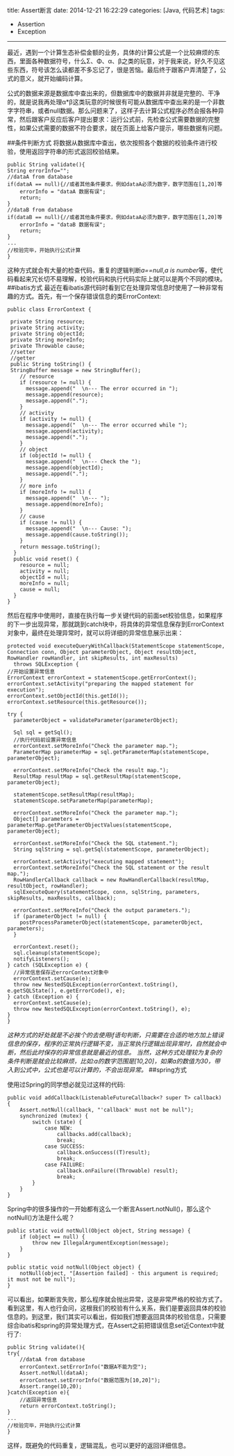 title: Assert断言
date: 2014-12-21 16:22:29
categories: [Java, 代码艺术]
tags: 
- Assertion
- Exception
---
最近，遇到一个计算生态补偿金额的业务，具体的计算公式是一个比较麻烦的东西，里面各种数据符号，什么Σ、Φ、α、β之类的玩意，对于我来说，好久不见这些东西，符号该怎么读都差不多忘记了，很是苦恼。最后终于跟客户弄清楚了，公式的意义，就开始编码计算。

公式的数据来源是数据库中查出来的，但数据库中的数据并非就是完整的、干净的，就是说我再处理α*β这类玩意的时候很有可能从数据库中查出来的是一个非数字字符串，或者null数据。那么问题来了，这样子去计算公式程序必然会报各种异常，然后跟客户反应后客户提出要求：运行公式前，先检查公式需要数据的完整性，如果公式需要的数据不符合要求，就在页面上给客户提示，哪些数据有问题。

##条件判断方式
将数据从数据库中查出，依次按照各个数据的校验条件进行校验，使用返回字符串的形式返回校验结果。

	public String validate(){
	String errorInfo="";
	//dataA from database
	if(dataA == null){//或者其他条件要求，例如dataA必须为数字，数字范围在[1,20]等
		errorInfo = "dataA 数据有误";
		return;
	}
	//dataB from database
	if(dataB == null){//或者其他条件要求，例如dataA必须为数字，数字范围在[1,20]等
		errorInfo = "dataB 数据有误";
		return;
	}
	...
	//校验完毕，开始执行公式计算
	}
这种方式就会有大量的检查代码，重复的逻辑判断*a==null*,*a is number*等，使代码看起来冗长切不易理解，校验代码和执行代码实际上就可以是两个不同的模块。
##ibatis方式
最近在看ibatis源代码时看到它在处理异常信息时使用了一种非常有趣的方式。首先，有一个保存错误信息的类ErrorContext:

	public class ErrorContext {

 	 private String resource;
 	 private String activity;
 	 private String objectId;
 	 private String moreInfo;
 	 private Throwable cause;
	 //setter
	 //getter
 	 public String toString() {
   	 StringBuffer message = new StringBuffer();
	    // resource
	    if (resource != null) {
	      message.append("  \n--- The error occurred in ");
	      message.append(resource);
	      message.append(".");
	    }	
	    // activity
	    if (activity != null) {
	      message.append("  \n--- The error occurred while ");
	      message.append(activity);
	      message.append(".");
	    }
	    // object
	    if (objectId != null) {
	      message.append("  \n--- Check the ");
	      message.append(objectId);
	      message.append(".");
	    }
	    // more info
	    if (moreInfo != null) {
	      message.append("  \n--- ");
	      message.append(moreInfo);
	    }
	    // cause
	    if (cause != null) {
	      message.append("  \n--- Cause: ");
	      message.append(cause.toString());
	    }
	    return message.toString();
	  }
	  public void reset() {
	    resource = null;
	    activity = null;
	    objectId = null;
	    moreInfo = null;
	    cause = null;
	  }	
	}

然后在程序中使用时，直接在执行每一步关键代码的前面set校验信息，如果程序的下一步出现异常，那就跳到catch块中，将具体的异常信息保存到ErrorContext对象中，最终在处理异常时，就可以将详细的异常信息展示出来：

	protected void executeQueryWithCallback(StatementScope statementScope, Connection conn, Object parameterObject, Object resultObject, RowHandler rowHandler, int skipResults, int maxResults)
      throws SQLException {
	//开始设置异常信息
    ErrorContext errorContext = statementScope.getErrorContext();
    errorContext.setActivity("preparing the mapped statement for execution");
    errorContext.setObjectId(this.getId());
    errorContext.setResource(this.getResource());

    try {
      parameterObject = validateParameter(parameterObject);

      Sql sql = getSql();
	  //执行代码前设置异常信息
      errorContext.setMoreInfo("Check the parameter map.");
      ParameterMap parameterMap = sql.getParameterMap(statementScope, parameterObject);

      errorContext.setMoreInfo("Check the result map.");
      ResultMap resultMap = sql.getResultMap(statementScope, parameterObject);

      statementScope.setResultMap(resultMap);
      statementScope.setParameterMap(parameterMap);

      errorContext.setMoreInfo("Check the parameter map.");
      Object[] parameters = parameterMap.getParameterObjectValues(statementScope, parameterObject);

      errorContext.setMoreInfo("Check the SQL statement.");
      String sqlString = sql.getSql(statementScope, parameterObject);

      errorContext.setActivity("executing mapped statement");
      errorContext.setMoreInfo("Check the SQL statement or the result map.");
      RowHandlerCallback callback = new RowHandlerCallback(resultMap, resultObject, rowHandler);
      sqlExecuteQuery(statementScope, conn, sqlString, parameters, skipResults, maxResults, callback);

      errorContext.setMoreInfo("Check the output parameters.");
      if (parameterObject != null) {
        postProcessParameterObject(statementScope, parameterObject, parameters);
      }

      errorContext.reset();
      sql.cleanup(statementScope);
      notifyListeners();
    } catch (SQLException e) {
	  //异常信息保存近errorContext对象中
      errorContext.setCause(e);
      throw new NestedSQLException(errorContext.toString(), e.getSQLState(), e.getErrorCode(), e);
    } catch (Exception e) {
      errorContext.setCause(e);
      throw new NestedSQLException(errorContext.toString(), e);
    }
	}

*这种方式的好处就是不必挨个的去使用if语句判断，只需要在合适的地方加上错误信息的保存，程序的正常执行逻辑不变，当正常执行逻辑出现异常时，自然就会中断，然后此时保存的异常信息就是最近的信息。
当然，这种方式处理较为复杂的条件判断是就会比较麻烦，比如:a的数字范围是[10,20]，如果a的数值为30，带入到公式中，公式也是可以计算的，不会出现异常。*
##spring方式

使用过Spring的同学想必就见过这样的代码:

	public void addCallback(ListenableFutureCallback<? super T> callback) {
		Assert.notNull(callback, "'callback' must not be null");
		synchronized (mutex) {
			switch (state) {
				case NEW:
					callbacks.add(callback);
					break;
				case SUCCESS:
					callback.onSuccess((T)result);
					break;
				case FAILURE:
					callback.onFailure((Throwable) result);
					break;
			}
		}
	}
Spring中的很多操作的一开始都有这么一个断言Assert.notNull()，那么这个notNull()方法是什么呢？

	public static void notNull(Object object, String message) {
		if (object == null) {
			throw new IllegalArgumentException(message);
		}
	}

	public static void notNull(Object object) {
		notNull(object, "[Assertion failed] - this argument is required; it must not be null");
	}
可以看出，如果断言失败，那么程序就会抛出异常，这是非常严格的校验方式了。看到这里，有人也行会问，这根我们的校验有什么关系，我们是要返回具体的校验信息的。到这里，我们其实可以看出，假如我们想要返回具体的校验信息，只需要综合ibatis和spring的异常处理方式，在Assert之前把错误信息set近Context中就行了:

	public String validate(){
	try{
		//dataA from database
		errorContext.setErrorInfo("数据A不能为空");
		Assert.notNull(dataA);
		errorContext.setErrorInfo("数据范围为[10,20]");
		Assert.range(10,20);
	}catch(Exception e){
		//返回异常信息
		return errorContext.toString();
	}
	...
	//校验完毕，开始执行公式计算
	}

这样，既避免的代码重复，逻辑混乱，也可以更好的返回详细信息。
